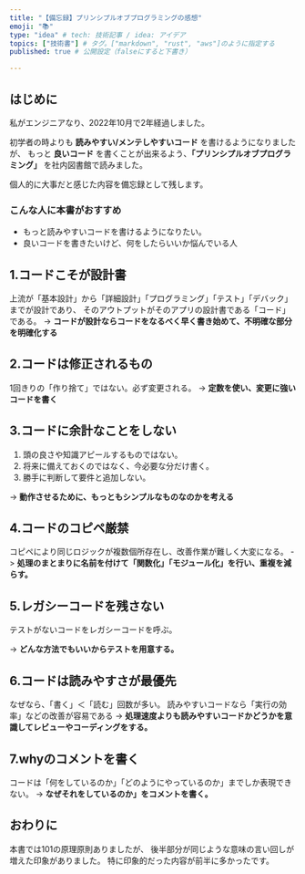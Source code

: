 ```yaml
---
title: "【備忘録】プリンシプルオブプログラミングの感想"
emoji: "📚"
type: "idea" # tech: 技術記事 / idea: アイデア
topics: ["技術書"] # タグ。["markdown", "rust", "aws"]のように指定する
published: true # 公開設定（falseにすると下書き）

---
```

## はじめに
私がエンジニアなり、2022年10月で2年経過しました。

初学者の時よりも **読みやすい/メンテしやすいコード** を書けるようになりましたが、
もっと **良いコード** を書くことが出来るよう、**「プリンシプルオブプログラミング」** を社内図書館で読みました。

個人的に大事だと感じた内容を備忘録として残します。

### こんな人に本書がおすすめ
- もっと読みやすいコードを書けるようになりたい。
- 良いコードを書きたいけど、何をしたらいいか悩んでいる人

## 1.コードこそが設計書
上流が「基本設計」から「詳細設計」「プログラミング」「テスト」「デバック」までが設計であり、
そのアウトプットがそのアプリの設計書である「コード」である。
-> **コードが設計ならコードをなるべく早く書き始めて、不明確な部分を明確化する**

## 2.コードは修正されるもの
1回きりの「作り捨て」ではない。必ず変更される。
-> **定数を使い、変更に強いコードを書く**

## 3.コードに余計なことをしない
1. 頭の良さや知識アピールするものではない。
2. 将来に備えておくのではなく、今必要な分だけ書く。
3. 勝手に判断して要件と追加しない。

-> **動作させるために、もっともシンプルなものなのかを考える**

## 4.コードのコピペ厳禁
コピペにより同じロジックが複数個所存在し、改善作業が難しく大変になる。
-> **処理のまとまりに名前を付けて「関数化」「モジュール化」を行い、重複を減らす。**

## 5.レガシーコードを残さない
テストがないコードをレガシーコードを呼ぶ。

-> **どんな方法でもいいからテストを用意する。**

## 6.コードは読みやすさが最優先
なぜなら、「書く」＜「読む」回数が多い。
読みやすいコードなら「実行の効率」などの改善が容易である
-> **処理速度よりも読みやすいコードかどうかを意識してレビューやコーディングをする。**

## 7.whyのコメントを書く
コードは「何をしているのか」「どのようにやっているのか」までしか表現できない。
-> **なぜそれをしているのか」をコメントを書く。**

## おわりに
本書では101の原理原則ありましたが、
後半部分が同じような意味の言い回しが増えた印象がありました。
特に印象的だった内容が前半に多かったです。
